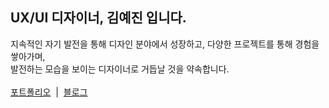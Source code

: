 <h2> UX/UI 디자이너, 김예진 입니다.</h3>
지속적인 자기 발전을 통해 디자인 분야에서 성장하고, 다양한 프로젝트를 통해 경험을 쌓아가며,  <br>
발전하는 모습을 보이는 디자이너로 거듭날 것을 약속합니다.
<br>
<br>
<a href="https://kyj0312.notion.site/UX-UI-e875716f250c4a8f996071a8b82ef73c?pvs=4">포트폴리오</a>&nbsp&nbsp|&nbsp&nbsp<a href="https://velog.io/@yej1n/posts">블로그</a>
